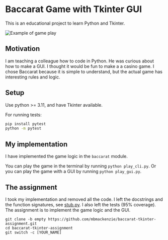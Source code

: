 
# Baccarat Game with Tkinter GUI

This is an educational project to learn Python and Tkinter.

![Example of game play](https://github.com/mbmackenzie/baccarat-tkinter-assignment/assets/52085111/d52d793b-4736-46b0-b9f6-f924f52300e5)

## Motivation

I am teaching a colleague how to code in Python. He was
curious about how to make a GUI. I thought it would be fun to make a
a casino game. I chose Baccarat because it is simple to understand, but the
actual game has interesting rules and logic.

## Setup

Use python >= 3.11, and have Tkinter available.

For running tests:

```bash
pip install pytest
python -m pytest
```
## My implementation

I have implemented the game logic in the `baccarat` module.

You can play the game in the terminal by running `python play_cli.py`. Or you can
play the game with a GUI by running `python play_gui.py`.


## The assignment

I took my implementation and removed all the code. I left the docstrings and
the function signatures, see [stub.py](stub.py). I also left the tests (95% coverage). The assignment is to implement
the game logic and the GUI.

```
git clone -b empty https://github.com/mbmackenzie/baccarat-tkinter-assignment.git
cd baccarat-tkinter-assignment
git switch -c [YOUR_NAME]
```